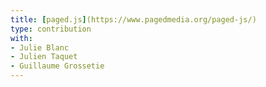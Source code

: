 ```yaml
---
title: [paged.js](https://www.pagedmedia.org/paged-js/)
type: contribution
with:
- Julie Blanc
- Julien Taquet
- Guillaume Grossetie
---
```

